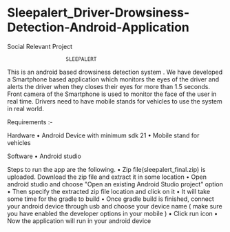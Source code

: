# Sleepalert_Driver-Drowsiness-Detection-Android-Application
 Social Relevant Project
 
                       SLEEPALERT
This is an android based drowsiness detection system . We
have developed a Smartphone based application which monitors the
eyes of the driver and alerts the driver when they closes their eyes for
more than 1.5 seconds. Front camera of the Smartphone is used to
monitor the face of the user in real time. Drivers need to have mobile
stands for vehicles to use the system in real world.

Requirements :- 

Hardware
• Android Device with minimum sdk 21
• Mobile stand for vehicles

Software
• Android studio

Steps to run the app are the following.
• Zip file(sleepalert_final.zip) is uploaded. Download the zip file
and extract it in some location
• Open android studio and choose "Open an existing Android
Studio project" option
• Then specify the extracted zip file location and click on it
• It will take some time for the gradle to build
• Once gradle build is finished, connect your android device
through usb and choose your device name ( make sure you have
enabled the developer options in your mobile )
• Click run icon
• Now the application will run in your android device
